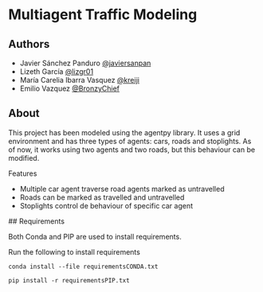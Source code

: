 # Multiagent Traffic Modeling

## Authors
- Javier Sánchez Panduro [@javiersanpan](https://github.com/javiersanpan)
- Lizeth García [@lizgr01](https://github.com/lizgr01)
- María Carelia Ibarra Vasquez [@kreiji](https://github.com/kreiji)
- Emilio Vazquez [@BronzyChief](https://github.com/BronzyChief)

## About

This project has been modeled using the agentpy library. It uses a grid environment and has three types of agents: cars, roads and stoplights. As of now, it works using two agents and two roads, but this behaviour can be modified.

Features
* Multiple car agent traverse road agents marked as untravelled
* Roads can be marked as travelled and untravelled
* Stoplights control de behaviour of specific car agent

## Requirements

Both Conda and PIP are used to install requirements. 

Run the following to install requirements
```
conda install --file requirementsCONDA.txt

pip install -r requirementsPIP.txt
```